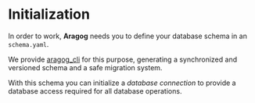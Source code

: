 # Initialization

In order to work, **Aragog** needs you to define your database schema in an `schema.yaml`.

We provide [aragog_cli](https://crates.io/crates/aragog_cli) for this purpose, generating a synchronized and versioned
schema and a safe migration system.

With this schema you can initialize a *database connection* to provide a database access required for all database operations.
